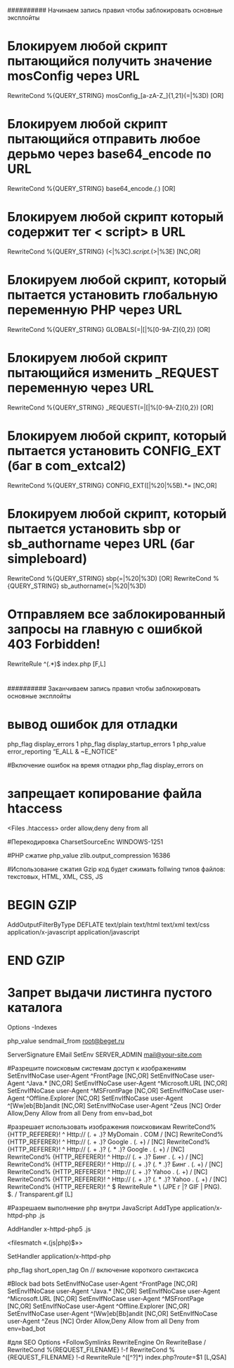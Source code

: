 ########## Начинаем запись правил чтобы заблокировать основные эксплойты
#
# Блокируем любой скрипт пытающийся получить значение mosConfig через URL
RewriteCond %{QUERY_STRING} mosConfig_[a-zA-Z_]{1,21}(=|%3D) [OR]
# Блокируем любой скрипт пытающийся отправить любое дерьмо через base64_encode по URL
RewriteCond %{QUERY_STRING} base64_encode.*(.*) [OR]
# Блокируем любой скрипт который содержит тег < script> в URL
RewriteCond %{QUERY_STRING} (<|%3C).*script.*(>|%3E) [NC,OR]
# Блокируем любой скрипт, который пытается установить глобальную переменную PHP через URL
RewriteCond %{QUERY_STRING} GLOBALS(=|[|%[0-9A-Z]{0,2}) [OR]
# Блокируем любой скрипт пытающийся изменить _REQUEST переменную через URL
RewriteCond %{QUERY_STRING} _REQUEST(=|[|%[0-9A-Z]{0,2}) [OR]
# Блокируем любой скрипт, который пытается установить CONFIG_EXT (баг в com_extcal2)
RewriteCond %{QUERY_STRING} CONFIG_EXT([|%20|%5B).*= [NC,OR]
# Блокируем любой скрипт, который пытается установить sbp or sb_authorname через URL (баг simpleboard)
RewriteCond %{QUERY_STRING} sbp(=|%20|%3D) [OR]
RewriteCond %{QUERY_STRING} sb_authorname(=|%20|%3D)
# Отправляем все заблокированный запросы на главную с ошибкой 403 Forbidden!
RewriteRule ^(.*)$ index.php [F,L]
#
########## Заканчиваем запись правил чтобы заблокировать основные эксплойты


# вывод ошибок для отладки
php_flag  display_errors 1
php_flag  display_startup_errors 1
php_value  error_reporting “E_ALL & ~E_NOTICE” 

#Включение ошибок на время отладки
php_flag display_errors on

 
 # запрещает копирование файла htaccess
<Files .htaccess>
order allow,deny
deny from all
</Files>

#Перекодировка
 CharsetSourceEnc WINDOWS-1251

#PHP сжатие
php_value zlib.output_compression 16386


#Использование сжатия Gzip код будет сжимать follwing типов файлов: текстовых, HTML, XML, CSS, JS
# BEGIN GZIP
AddOutputFilterByType DEFLATE text/plain text/html text/xml text/css application/x-javascript application/javascript
# END GZIP

# Запрет выдачи листинга пустого каталога
Options -Indexes
 
 php_value sendmail_from root@beget.ru

 ServerSignature EMail
SetEnv SERVER_ADMIN mail@your-site.com 

#Разрешите поисковым системам доступ к изображениям
SetEnvIfNoCase user-Agent ^FrontPage [NC,OR]
SetEnvIfNoCase user-Agent ^Java.* [NC,OR]
SetEnvIfNoCase user-Agent ^Microsoft.URL [NC,OR]
SetEnvIfNoCase user-Agent ^MSFrontPage [NC,OR]
SetEnvIfNoCase user-Agent ^Offline.Explorer [NC,OR]
SetEnvIfNoCase user-Agent ^[Ww]eb[Bb]andit [NC,OR]
SetEnvIfNoCase user-Agent ^Zeus [NC]
Order Allow,Deny
Allow from all
Deny from env=bad_bot

#разрешает использовать изображения поисковикам
RewriteCond% {HTTP_REFERER}! ^ Http:// (. + \.)? MyDomain \. COM / [NC]
RewriteCond% {HTTP_REFERER}! ^ Http:// (. + \.)? Google \. (. +) / [NC]
RewriteCond% {HTTP_REFERER}! ^ Http:// (. + \.)? (. * \.)? Google \. (. +) / [NC]
RewriteCond% {HTTP_REFERER}! ^ Http:// (. + \.)? Бинг \. (. +) / [NC]
RewriteCond% {HTTP_REFERER}! ^ Http:// (. + \.)? (. * \.)? Бинг \. (. +) / [NC]
RewriteCond% {HTTP_REFERER}! ^ Http:// (. + \.)? Yahoo \. (. +) / [NC]
RewriteCond% {HTTP_REFERER}! ^ Http:// (. + \.)? (. * \.)? Yahoo \. (. +) / [NC]
RewriteCond% {HTTP_REFERER}! ^ $
RewriteRule * \ (JPE г |? GIF | PNG). $. / Transparent.gif [L]



#Разрешаем выполнение php внутри JavaScript
AddType application/x-httpd-php .js

AddHandler x-httpd-php5 .js

<filesmatch «\.(js|php)$»>

SetHandler application/x-httpd-php

</filesmatch>


php_flag short_open_tag On // включение короткого синтаксиса

#Block bad bots
SetEnvIfNoCase user-Agent ^FrontPage [NC,OR]
SetEnvIfNoCase user-Agent ^Java.* [NC,OR]
SetEnvIfNoCase user-Agent ^Microsoft.URL [NC,OR]
SetEnvIfNoCase user-Agent ^MSFrontPage [NC,OR]
SetEnvIfNoCase user-Agent ^Offline.Explorer [NC,OR]
SetEnvIfNoCase user-Agent ^[Ww]eb[Bb]andit [NC,OR]
SetEnvIfNoCase user-Agent ^Zeus [NC]
Order Allow,Deny
Allow from all
Deny from env=bad_bot

#для SEO
Options +FollowSymlinks
RewriteEngine On
RewriteBase /
RewriteCond %{REQUEST_FILENAME} !-f
RewriteCond %{REQUEST_FILENAME} !-d
RewriteRule ^([^?]*) index.php?_route_=$1 [L,QSA] 
 
